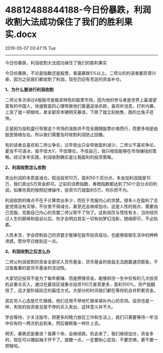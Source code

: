 # 48812488844188-今日份暴跌，利润收割大法成功保住了我们的胜利果实.docx

2019-05-07 03:47:15 Tue

----

今日份暴跌，利润收割大法成功保住了我们的胜利果实

今日份暴跌，不论是指数还是股票，普遍暴跌5%以上。二师父的的读者都异常兴奋，因为之前我们都收割了利润，现在仍旧有充足的资金补仓。

__1、为什么要进行利润收割__

二师父多次讲过A股股市是极具特色的股票市场，因为他的参与者是世界上最渴望富有的中国人，快速致富的心理导致他们普遍追涨杀跌，喜欢听消息，打听内幕，上涨了就一把梭哈，拿全部资本赌明天暴涨，下跌了就立刻抛售，跑的比兔子还快。

正是因为投机盛行导致这个市场的涨跌并不完全跟随股票价值而行，而更多地是由股民情绪左右。所以我们需要及时收割利润防止回撤。

有的读者总喜欢和二师父争论，过早卖出只会导致盈利减少。二师父不喜欢争论，夏虫不可语冰，我不信大V，不信理论，不信自己，我只相信能够在市场赚钱的策略。经过多年实践，利润收割确实是让我盈利的投资策略。

__2、利润收割怎么收割__

卖出利润的本质是减仓。假设投资10万，盈利50个百分点，本金加利润就是15万，我们卖出5万资金即可。之前的消费指数，券商指数都达到了50个百分点的利润，如果你真的按照纪律操作，投资10万就盈利5万，何乐而不为。

利润收割的难点不在于计算卖出多少，而在于克服内心的贪婪。很多人在盈利了总是觉得没有买够，不仅舍不得减仓，甚至还会继续加仓。这是人性的弱点，需要自己克服，克服自己内心的贪婪二师父帮不了你了。这和阅历与悟性有关，当你经历过人生的巅峰和低谷以后，你才会明白其实一切有如梦幻泡影，随缘即可，不必执着。

人性本贪，学会控制自己的贪婪才能够在股市投资成功，也能够抵御生活中的种种诱惑。愿你早日做到这一点。

__3、利润收割之后怎么办__

二师父利润收割的资金全部买入货币基金，货币基金的收益无法跑赢通货膨胀，不过我看重的是货币基金的流动性。

大家切记投资不是为了每年都赚，而是攒够资金，能够抓住一生中仅有的几次投资机会重仓买入，通过在最佳区域重仓投资100万甚至更多，盈利100%，资产就翻倍了，这才是阶级跃迁的最佳方式。大部分的时间我们都在等待机会并积累资金。

其实穷人心态是忙忙碌碌。他们总用不停地忙碌来填补内心的空洞。投资也是一样，失败的投资者总是不停的买入卖出，这样意义并不大。

学会等待，少关注股市，把更多的精力放在工作和生活上，我们只需要等待一年当中仅有的一两次机会到来，然后像鳄鱼一样扑上去。

明天，暴跌还是暴涨？我算个命，会继续跌。机会来了，我们继续加仓，资金多的，现在可以撸起袖子开干了。提醒一点，一定要耐心定投，不要恐惧，更不要一把梭哈。

